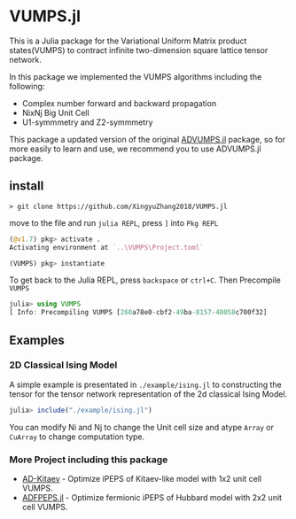 # VUMPS.jl

<!-- [![Build Status](https://travis-ci.com/XingyuZhang2018/VUMPS.jl.svg?branch=master)](https://travis-ci.com/XingyuZhang2018/VUMPS.jl)
[![Coverage](https://codecov.io/gh/XingyuZhang2018/VUMPS.jl/branch/master/graph/badge.svg)](https://codecov.io/gh/XingyuZhang2018/VUMPS.jl) -->

This is a Julia package for the Variational Uniform Matrix product states(VUMPS) to contract infinite two-dimension square lattice tensor network.

In this package we implemented the VUMPS algorithms including the following:
- Complex number forward and backward propagation
- NixNj Big Unit Cell
- U1-symmmetry and Z2-symmmetry

This package a updated version of the original [ADVUMPS.jl](https://github.com/XingyuZhang2018/ADVUMPS.jl) package, so for more easily to learn and use, we recommend you to use ADVUMPS.jl package.


## install
```shell
> git clone https://github.com/XingyuZhang2018/VUMPS.jl
```
move to the file and run `julia REPL`, press `]` into `Pkg REPL`
```julia
(@v1.7) pkg> activate .
Activating environment at `..\VUMPS\Project.toml`

(VUMPS) pkg> instantiate
```
To get back to the Julia REPL, press `backspace` or `ctrl+C`. Then Precompile `VUMPS`
```julia
julia> using VUMPS
[ Info: Precompiling VUMPS [260a78e0-cbf2-49ba-8157-48058c700f32]
```
## Examples
### 2D Classical Ising Model
A simple example is presentated in `./example/ising.jl` to constructing the tensor for the tensor network representation of the 2d classical Ising Model. 
```julia
julia> include("./example/ising.jl")
```
You can modify Ni and Nj to change the Unit cell size and atype `Array` or `CuArray` to change computation type.

### More Project including this package

- [AD-Kitaev](https://github.com/XingyuZhang2018/AD-Kitaev) - Optimize iPEPS of Kitaev-like model with 1x2 unit cell VUMPS.
- [ADFPEPS.jl](https://github.com/XingyuZhang2018/ADFPEPS.jl) - Optimize fermionic iPEPS of Hubbard model with 2x2 unit cell VUMPS.